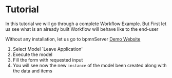 # Tutorial
In this tutorial we will go through a complete Workflow Example.
But First let us see what is an already built Workflow will behave like to the end-user

Without any installation, let us go to bpmnServer [Demo Website](https://bpmn.omniworkflow.com)

1. Select Model `Leave Application'
2. Execute the model
3. Fill the form with requested input
4. You will see now the new `instance` of the model been created along with the data and items


